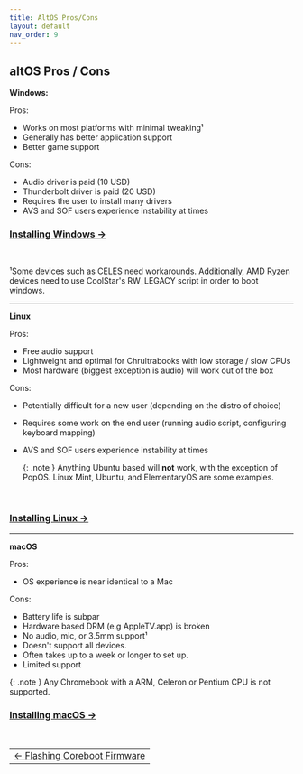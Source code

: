 ```yaml
---
title: AltOS Pros/Cons
layout: default
nav_order: 9
---
```


## altOS Pros / Cons



**Windows:**

Pros:
* Works on most platforms with minimal tweaking¹
* Generally has better application support
* Better game support

Cons: 
* Audio driver is paid (10 USD)
* Thunderbolt driver is paid (20 USD)
* Requires the user to install many drivers
* AVS and SOF users experience instability at times

### [Installing Windows →](installing-windows.html) 

<br>

¹Some devices such as CELES need workarounds. Additionally, AMD Ryzen devices need to use CoolStar's RW_LEGACY script in order to boot windows.

----------

**Linux**

Pros:
* Free audio support 
* Lightweight and optimal for Chrultrabooks with low storage / slow CPUs
* Most hardware (biggest exception is audio) will work out of the box

Cons:
* Potentially difficult for a new user (depending on the distro of choice)
* Requires some work on the end user (running audio script, configuring keyboard mapping)
* AVS and SOF users experience instability at times

   {: .note }
   Anything Ubuntu based will **not** work, with the exception of PopOS. Linux Mint, Ubuntu, and ElementaryOS are some examples. 

<br>

### [Installing Linux →](installing-linux.html)


----------

**macOS**

Pros:
* OS experience is near identical to a Mac

Cons:
* Battery life is subpar
* Hardware based DRM (e.g AppleTV.app) is broken
* No audio, mic, or 3.5mm support¹
* Doesn't support all devices.
* Often takes up to a week or longer to set up.
* Limited support

{: .note }
Any Chromebook with a ARM, Celeron or Pentium CPU is not supported.

### [Installing macOS →](installing-macos.html)

<br>


<table>
<tr>
<td width="100%" style="text-align: left">
<a href="firmware.html">← Flashing Coreboot Firmware</a> 
</td>
</tr>
</table>

